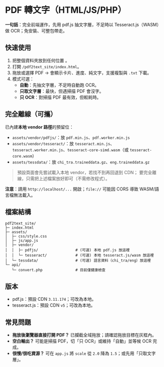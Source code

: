 # PDF 轉文字（HTML/JS/PHP）

**一句話**：完全前端運作，先用 pdf.js 抽文字層，不足時以 Tesseract.js（WASM）做 OCR；免安裝、可整包帶走。

## 快速使用
1. 把整個資料夾放到任何位置 。
2. 打開 `/pdf2text_site/index.html`。
3. 拖放或選擇 PDF → 會顯示卡片、進度、純文字，支援複製與 `.txt` 下載。
4. 模式可選：
   - **自動**：先抽文字層，不足時自動跑 OCR。
   - **只取文字層**：最快，但遇掃描 PDF 會沒字。
   - **只 OCR**：對掃描 PDF 最有效，但較耗時。

## 完全離線（可攜）
已內建**本地 vendor 路徑**的預留位：
- `assets/vendor/pdfjs/`：放 `pdf.min.js`、`pdf.worker.min.js`
- `assets/vendor/tesseract/`：放 `tesseract.min.js`、`tesseract.worker.min.js`、`tesseract-core-simd.wasm`（或 `tesseract-core.wasm`）
- `assets/tessdata/`：放 `chi_tra.traineddata.gz`、`eng.traineddata.gz`

> 預設頁面會先嘗試載入本地 vendor，若找不到再回退到 CDN；
> 要完全離線，只需把上述檔案放好即可（不需修改程式）。

**注意**：請用 `http://localhost/...` 開啟；`file://` 可能因 CORS 導致 WASM/語言檔無法載入。

## 檔案結構
```
pdf2text_site/
├─ index.html
├─ assets/
│  ├─ css/style.css
│  ├─ js/app.js
│  ├─ vendor/
│  │  ├─ pdfjs/                 # (可選) 本地 pdf.js 放這裡
│  │  └─ tesseract/             # (可選) 本地 tesseract.js/wasm 放這裡
│  └─ tessdata/                 # (可選) 語言資料（chi_tra/eng）放這裡
└─ api/
   └─ convert.php               # 目前僅健康檢查
```

## 版本
- pdf.js：預設 CDN `3.11.174`；可改為本地。
- tesseract.js：預設 CDN `v5`；可改為本地。

## 常見問題
- **拖放後瀏覽器直接打開 PDF？** 已攔截全域拖放；請確認拖放目標在灰框內。
- **空白輸出？** 可能是掃描 PDF，切「只 OCR」或維持「自動」並等候 OCR 完成。
- **很慢/很吃資源？** 可在 `app.js` 將 `scale` 從 `2.0` 降為 `1.5`；或先用「只取文字層」。


